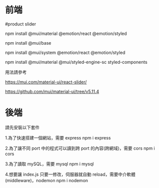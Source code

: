 <h1>前端</h1>

#product slider

npm install @mui/material @emotion/react @emotion/styled

npm install @mui/base

npm install @mui/system @emotion/react @emotion/styled

npm install @mui/material @mui/styled-engine-sc styled-components

用法請參考

https://mui.com/material-ui/react-slider/

https://github.com/mui/material-ui/tree/v5.11.4

<h1>後端</h1>
請先安裝以下套件

1.為了快速搭建一個網站，需要 express
  npm i express
  
2.為了讓不同 port 中的程式可以讀到跨 port 的內容(跨網域)，需要 cors
  npm i cors
  
  
3.為了讀取 mySQL，需要 mysql
  npm i mysql
  
  
4.想要讓 index.js 只要一修改，伺服器就自動 reload，需要中介軟體(middleware)，nodemon
  npm i nodemon
  
  

